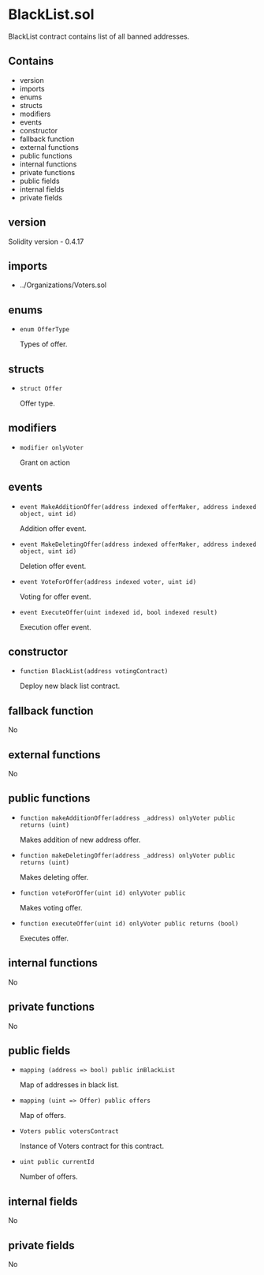 # BlackList.sol

BlackList contract contains list of all banned addresses.

## Contains

* version
* imports
* enums
* structs
* modifiers
* events
* constructor
* fallback function
* external functions
* public functions
* internal functions
* private functions
* public fields
* internal fields
* private fields

## version

Solidity version - 0.4.17

## imports

* ../Organizations/Voters.sol

## enums

* `enum OfferType`

  Types of offer.

## structs

* `struct Offer`

  Offer type.

## modifiers

* `modifier onlyVoter`

  Grant on action 

## events

* `event MakeAdditionOffer(address indexed offerMaker, address indexed object, uint id)`
  
  Addition offer event.

* `event MakeDeletingOffer(address indexed offerMaker, address indexed object, uint id)`
  
  Deletion offer event.

* `event VoteForOffer(address indexed voter, uint id)`
  
  Voting for offer event.
 
* `event ExecuteOffer(uint indexed id, bool indexed result)`

  Execution offer event.

## constructor

* `function BlackList(address votingContract)`

  Deploy new black list contract.

## fallback function

No

## external functions

No

## public functions

* `function makeAdditionOffer(address _address) onlyVoter public returns (uint)`

  Makes addition of new address offer.

* `function makeDeletingOffer(address _address) onlyVoter public returns (uint)`

  Makes deleting offer.

* `function voteForOffer(uint id) onlyVoter public`

  Makes voting offer.

* `function executeOffer(uint id) onlyVoter public returns (bool)`

  Executes offer.

## internal functions

No

## private functions

No

## public fields

* `mapping (address => bool) public inBlackList`

  Map of addresses in black list.

* `mapping (uint => Offer) public offers`

  Map of offers.

* `Voters public votersContract`

  Instance of Voters contract for this contract.

* `uint public currentId`

  Number of offers.

## internal fields

No

## private fields

No